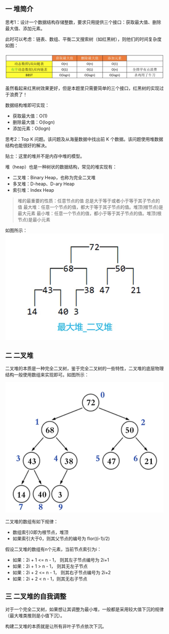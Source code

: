 ## 一 堆简介

思考1：设计一个数据结构存储整数，要求只用提供三个接口：获取最大值、删除最大值、添加元素。  

此时可以考虑：链表、数组、平衡二叉搜索树（如红黑树），则他们的时间复杂度如图：  

![](../images/structure/heap-01.png)  

虽然看起来红黑树效果更好，但是本题里只需要简单的三个接口，红黑树的实现过于浪费了！  

数据结构堆即可实现：
- 获取最大值：O(1)
- 删除最大值：O(logn)
- 添加元素：O(logn)   

思考2：Top K 问题。该问题及从海量数据中找出前 K 个数据。该问题使用堆数据结构也能很好的解决。 

贴士：这里的堆并不是内存中堆的模型。  

堆（heap）也是一种树状的数据结构，常见的堆实现有：
- 二叉堆：Binary Heap，也称为完全二叉堆
- 多叉堆：D-heap、D-ary Heap
- 索引堆：Index Heap

> 堆的最重要的性质：任意节点的值 总是大于等于或者小于等于其子节点的值
> 最大堆：任意一个节点的值，都大于等于其子节点的值。堆顶(根节点)是最大元素
> 最小堆：任意一个节点的值，都小于等于其子节点的值。堆顶(根节点)是最小元素

如图所示：  
![](../images/structure/heap-02.png)  

## 二 二叉堆

二叉堆的本质是一种完全二叉树，鉴于完全二叉树的一些特性，二叉堆的底层物理结构一般使用数组来实现即可。如图所示：  

![](../images/structure/heap-03.png)  

二叉堆的数组有如下规律：
- 数组索引0即为根节点，堆顶
- 如果索引大于0，则其父节点的编号为 flor((i-1)/2)

假设二叉堆的数组有n个元素，当前节点索引为i：
- 如果：2i + 1 <= n - 1， 则其左子节点编号为 2i+1
- 如果：2i + 1 > n - 1， 则其无左子节点
- 如果：2i + 2 <= n - 1， 则其右子节点编号为 2i+2
- 如果：2i + 2 < n - 1，则其无右子节点

## 三 二叉堆的自我调整

对于一个完全二叉树，如果想让其调整为最小堆，一般都是采用较大值下沉的规律（最大堆类推则是小值下沉）。  

构建二叉堆的本质就是让所有非叶子节点依次下沉。
